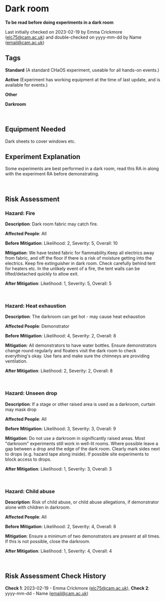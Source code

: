 # Dark room

**To be read before doing experiments in a dark room**

Last initially checked on 2023-02-19 by Emma Crickmore (elc75@cam.ac.uk) and double-checked on yyyy-mm-dd by Name (email@cam.ac.uk)


## Tags
<!--- Start Tags (DO NOT REMOVE THIS COMMENT) --->

<!-- List of all possible major tags: Delete as appropriate -->

**Standard** (A standard CHaOS experiment, useable for all hands-on events.)

**Active** (Experiment has working equipment at the time of last update, and is available for events.)

**Other**

**Darkroom**


<!--- End Tags (DO NOT REMOVE THIS COMMENT) --->

<br/>

## Equipment Needed

Dark sheets to cover windows etc.
<br/>

## Experiment Explanation

Some experiments are best performed in a dark room, read this RA in along with the experiment RA before demonstrating.

<br/>

## Risk Assessment

<!-- Hazard section: Copy and paste this for as many hazards that there are -->

### **Hazard**: Fire

**Description**: Dark room fabric may catch fire.

**Affected People**: All

**Before Mitigation**: Likelihood: 2, Severity: 5, Overall: 10 

**Mitigation**: We have tested fabric for flammability.Keep all electrics away from fabric, and off the floor if there is a risk of moisture getting into the electrics. Keep fire extinguisher in dark room. Check carefully behind tent for heaters etc. In the unlikely event of a fire, the tent walls can be lifted/detached quickly to allow exit.

**After Mitigation**: Likelihood: 1, Severity: 5, Overall: 5

<br/>

### **Hazard**: Heat exhaustion

**Description**: The darkroom can get hot - may cause heat exhaustion

**Affected People**: Demonstrator

**Before Mitigation**: Likelihood: 4, Severity: 2, Overall: 8 

**Mitigation**: All demonstrators to have water bottles. Ensure demonstrators change round regularly and floaters visit the dark room to check everything&#39;s okay. Use fans and make sure the chimneys are providing ventilation.

**After Mitigation**: Likelihood: 2, Severity: 2, Overall: 8 

<br/>

### **Hazard**: Unseen drop

**Description**: If a stage or other raised area is used as a darkroom, curtain may mask drop

**Affected People**: All

**Before Mitigation**: Likelihood: 3, Severity: 3, Overall: 9

**Mitigation**: Do not use a darkroom in significantly raised areas. Most "darkroom" experiments still work in well-lit rooms. Where possible leave a gap between a drop and the edge of the dark room. Clearly mark sides next to drops (e.g. hazard tape along inside). If possible site experiments to block access to drops.

**After Mitigation**: Likelihood: 1, Severity: 3, Overall: 3

<br/>

### **Hazard**: Child abuse

**Description**: Risk of child abuse, or child abuse allegations, if demonstrator alone with children in darkroom.

**Affected People**: All

**Before Mitigation**: Likelihood: 2, Severity: 4, Overall: 8

**Mitigation**: Ensure a minimum of two demonstrators are present at all times. If this is not possible, close the darkroom.

**After Mitigation**: Likelihood: 1, Severity: 4, Overall: 4

<br/>

<!-- End of hazard section. -->

## Risk Assessment Check History

**Check 1**: 2023-02-19 - Emma Crickmore (elc75@cam.ac.uk), **Check 2**: yyyy-mm-dd - Name (email@cam.ac.uk)

<!-- (duplicate as necessary) -->
